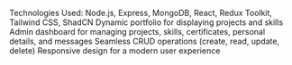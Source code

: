 Technologies Used: Node.js, Express, MongoDB, React, Redux Toolkit, Tailwind CSS, ShadCN 
Dynamic portfolio for displaying projects and skills
Admin dashboard for managing projects, skills, certificates, personal details, and messages
Seamless CRUD operations (create, read, update, delete)
Responsive design for a modern user experience
